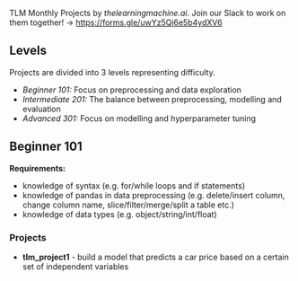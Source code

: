 TLM Monthly Projects by *thelearningmachine.ai*. Join our Slack to work on them together! -> https://forms.gle/uwYz5Qj6e5b4ydXV6

## Levels
Projects are divided into 3 levels representing difficulty.
- *Beginner 101:* Focus on preprocessing and data exploration
- *Intermediate 201:* The balance between preprocessing, modelling and evaluation
- *Advanced 301:* Focus on modelling and hyperparameter tuning 

## Beginner 101
**Requirements:**
- knowledge of syntax (e.g. for/while loops and if statements)
- knowledge of pandas in data preprocessing (e.g. delete/insert column, change column name, slice/filter/merge/split a table etc.)
- knowledge of data types (e.g. object/string/int/float)

### Projects
-  **tlm_project1** - build a model that predicts a car price based on a certain set of independent variables

